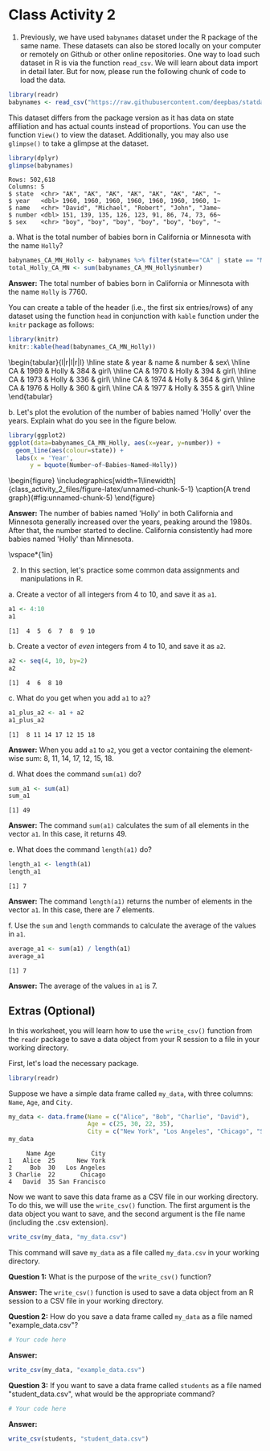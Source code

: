# Class Activity 2

1. Previously, we have used `babynames` dataset under the R package of the same name. These datasets can also be stored locally on your computer or remotely on Github or other online repositories. One way to load such dataset in R is via the function `read_csv`. We will learn about data import in detail later. But for now, please run the following chunk of code to load the data.


```r
library(readr)
babynames <- read_csv("https://raw.githubusercontent.com/deepbas/statdatasets/main/baby-names-by-state.csv")
```

This dataset differs from the package version as it has data on state affiliation and has actual counts instead of proportions. You can use the function `View()` to view the dataset. Additionally, you may also use `glimpse()` to take a glimpse at the dataset.


```r
library(dplyr)
glimpse(babynames)
```

```
Rows: 502,618
Columns: 5
$ state  <chr> "AK", "AK", "AK", "AK", "AK", "AK", "AK", "~
$ year   <dbl> 1960, 1960, 1960, 1960, 1960, 1960, 1960, 1~
$ name   <chr> "David", "Michael", "Robert", "John", "Jame~
$ number <dbl> 151, 139, 135, 126, 123, 91, 86, 74, 73, 66~
$ sex    <chr> "boy", "boy", "boy", "boy", "boy", "boy", "~
```

a. What is the total number of babies born in California or Minnesota with the name `Holly`?


```r
babynames_CA_MN_Holly <- babynames %>% filter(state=="CA" | state == "MN",  name == "Holly")
total_Holly_CA_MN <- sum(babynames_CA_MN_Holly$number)
```

**Answer:** The total number of babies born in California or Minnesota with the name `Holly` is 7760.

You can create a table of the header (i.e., the first six entries/rows) of any dataset using the function `head` in conjunction with `kable` function under the `knitr` package as follows:


```r
library(knitr)
knitr::kable(head(babynames_CA_MN_Holly))
```


\begin{tabular}{l|r|l|r|l}
\hline
state & year & name & number & sex\\
\hline
CA & 1969 & Holly & 384 & girl\\
\hline
CA & 1970 & Holly & 394 & girl\\
\hline
CA & 1973 & Holly & 336 & girl\\
\hline
CA & 1974 & Holly & 364 & girl\\
\hline
CA & 1976 & Holly & 360 & girl\\
\hline
CA & 1977 & Holly & 355 & girl\\
\hline
\end{tabular}

b. Let's plot the evolution of the number of babies named 'Holly' over the years. Explain what do you see in the figure below.


```r
library(ggplot2)
ggplot(data=babynames_CA_MN_Holly, aes(x=year, y=number)) + 
  geom_line(aes(colour=state)) + 
  labs(x = 'Year',
      y = bquote(Number~of~Babies~Named~Holly))
```

\begin{figure}
\includegraphics[width=1\linewidth]{class_activity_2_files/figure-latex/unnamed-chunk-5-1} \caption{A trend graph}(\#fig:unnamed-chunk-5)
\end{figure}

**Answer:** The number of babies named 'Holly' in both California and Minnesota generally increased over the years, peaking around the 1980s. After that, the number started to decline. California consistently had more babies named 'Holly' than Minnesota.

\vspace*{1in}

2. In this section, let's practice some common data assignments and manipulations in R.

a. Create a vector of all integers from 4 to 10, and save it as `a1`. 


```r
a1 <- 4:10
a1
```

```
[1]  4  5  6  7  8  9 10
```

b. Create a vector of _even_ integers from 4 to 10, and save it as `a2`. 


```r
a2 <- seq(4, 10, by=2)
a2
```

```
[1]  4  6  8 10
```

c. What do you get when you add `a1` to `a2`? 


```r
a1_plus_a2 <- a1 + a2
a1_plus_a2
```

```
[1]  8 11 14 17 12 15 18
```

**Answer:** When you add `a1` to `a2`, you get a vector containing the element-wise sum: 8, 11, 14, 17, 12, 15, 18.

d. What does the command `sum(a1)` do?


```r
sum_a1 <- sum(a1)
sum_a1
```

```
[1] 49
```

**Answer:** The command `sum(a1)` calculates the sum of all elements in the vector `a1`. In this case, it returns 49.

e. What does the command `length(a1)` do?


```r
length_a1 <- length(a1)
length_a1
```

```
[1] 7
```

**Answer:** The command `length(a1)` returns the number of elements in the vector `a1`. In this case, there are 7 elements.

f. Use the `sum` and `length` commands to calculate the average of the values in `a1`.


```r
average_a1 <- sum(a1) / length(a1)
average_a1
```

```
[1] 7
```

**Answer:** The average of the values in `a1` is 7.

## Extras (Optional)

In this worksheet, you will learn how to use the `write_csv()` function from the `readr` package to save a data object from your R session to a file in your working directory.

First, let's load the necessary package.


```r
library(readr)
```

Suppose we have a simple data frame called `my_data`, with three columns: `Name`, `Age`, and `City`.


```r
my_data <- data.frame(Name = c("Alice", "Bob", "Charlie", "David"),
                      Age = c(25, 30, 22, 35),
                      City = c("New York", "Los Angeles", "Chicago", "San Francisco"))
my_data
```

```
     Name Age          City
1   Alice  25      New York
2     Bob  30   Los Angeles
3 Charlie  22       Chicago
4   David  35 San Francisco
```

Now we want to save this data frame as a CSV file in our working directory. To do this, we will use the `write_csv()` function. The first argument is the data object you want to save, and the second argument is the file name (including the .csv extension).


```r
write_csv(my_data, "my_data.csv")
```

This command will save `my_data` as a file called `my_data.csv` in your working directory.

**Question 1:** What is the purpose of the `write_csv()` function?

**Answer:** The `write_csv()` function is used to save a data object from an R session to a CSV file in your working directory.

**Question 2:** How do you save a data frame called `my_data` as a file named "example_data.csv"?


```r
# Your code here
```

**Answer:**


```r
write_csv(my_data, "example_data.csv")
```

**Question 3:** If you want to save a data frame called `students` as a file named "student_data.csv", what would be the appropriate command?


```r
# Your code here
```

**Answer:**


```r
write_csv(students, "student_data.csv")
```

